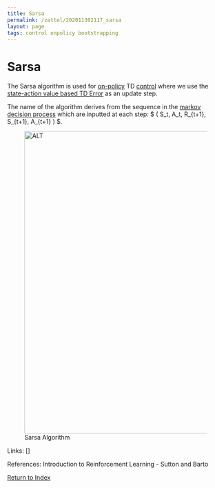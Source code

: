 ```yaml
---
title: Sarsa
permalink: /zettel/202011302117_sarsa
layout: page
tags: control onpolicy bootstrapping
---
```

# Sarsa

The Sarsa algorithm is used for [on-policy](202011301310_onPolicyMethods) 
TD [control](TODOs) where we use the [state-action value based TD Error](202011302057_TDError) 
as an update step.

The name of the algorithm derives from the sequence in the [markov decision process](TODOs) 
which are inputted at each step: $ ( S_t, A_t, R_{t+1}, S_{t+1}, A_{t+1} ) $.

<figure>
  <img src="/zettel/Images/ReinforcementLearning/SarsaOnPolicyTDControlQ.png"
     alt="ALT"
     class="centerImage"
     style="width: 700px;" />
  <figcaption> Sarsa Algorithm </figcaption>     
</figure>

Links: []

References: Introduction to Reinforcement Learning - Sutton and Barto

[Return to Index](index)